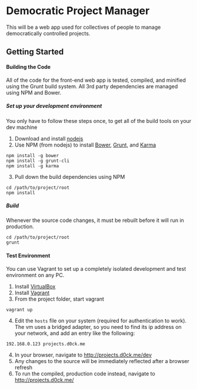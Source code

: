 Democratic Project Manager
=============

This will be a web app used for collectives of people to manage democratically controlled projects.

Getting Started
---------------
#### Building the Code
All of the code for the front-end web app is tested, compiled, and minified using the Grunt build system. All 3rd party dependencies are managed using NPM and Bower.

##### Set up your development environment
You only have to follow these steps once, to get all of the build tools on your dev machine

1. Download and install [nodejs](http://nodejs.org/)
2. Use NPM (from nodejs) to install [Bower](http://bower.io/), [Grunt](http://gruntjs.com/), and [Karma](http://karma-runner.github.io/)

  ```
  npm install -g bower
  npm install -g grunt-cli
  npm install -g karma
  ```
3. Pull down the build dependencies using NPM

  ```
  cd /path/to/project/root
  npm install
  ```

##### Build
Whenever the source code changes, it must be rebuilt before it will run in production.
```
cd /path/to/project/root
grunt
```

#### Test Environment
You can use Vagrant to set up a completely isolated development and test environment on any PC.

1. Install [VirtualBox](http://virtualbox.org)
2. Install [Vagrant](http://vagrantup.com)
3. From the project folder, start vagrant
  
  ```
  vagrant up
  ```
4. Edit the `hosts` file on your system (required for authentication to work). The vm uses a bridged adapter, so you need to find its ip address on your network, and add an entry like the following:

 ```
 192.168.0.123 projects.d0ck.me
 ```
4. In your browser, navigate to http://projects.d0ck.me/dev
5. Any changes to the source will be immediately reflected after a browser refresh
6. To run the compiled, production code instead, navigate to http://projects.d0ck.me/
